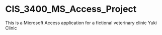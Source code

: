 # CIS_3400_MS_Access_Project
This is a Microsoft Access application for a fictional veterinary clinic Yuki Clinic
